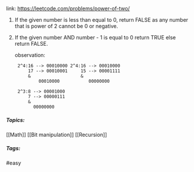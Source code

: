 link: https://leetcode.com/problems/power-of-two/

1. If the given number is less than equal to 0, return FALSE as any number that is power of 2 cannot be 0 or negative.
2. If the given number AND number - 1 is equal to 0 return TRUE else return FALSE.

	observation:
	
		2^4:16 --> 00010000	2^4:16 --> 00010000
		    17 --> 00010001	    15 --> 00001111
			&					&  
				00010000		   00000000

		2^3:8 --> 00001000
		    7 --> 00000111
			&
			  00000000

##### Topics:
[[Math]] [[Bit manipulation]] [[Recursion]]

##### Tags:
#easy 